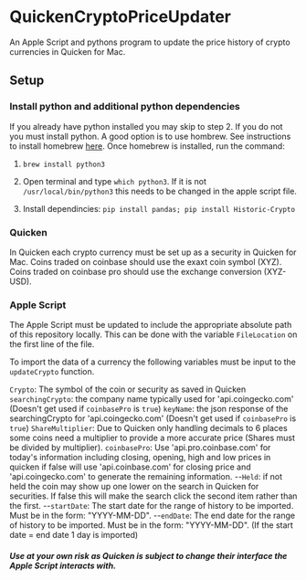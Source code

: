 # QuickenCryptoPriceUpdater

An Apple Script and pythons program to update the price history of crypto currencies in Quicken for Mac.

## Setup

### Install python and additional python dependencies

If you already have python installed you may skip to step 2. If you do not you must install python. A good option is to use hombrew. See instructions to install homebrew [here](https://docs.brew.sh/Installation). Once homebrew is installed, run the command:

1. `brew install python3`

2. Open terminal and type `which python3`. If it is not `/usr/local/bin/python3` this needs to be changed in the apple script file.

3. Install dependincies: `pip install pandas; pip install Historic-Crypto`

### Quicken

In Quicken each crypto currency must be set up as a security in Quicken for Mac. Coins traded on coinbase should use the exaxt coin symbol (XYZ). Coins traded on coinbase pro should use the exchange conversion (XYZ-USD).

### Apple Script

The Apple Script must be updated to include the appropriate absolute path of this repository locally. This can be done with the variable `FileLocation` on the first line of the file.

To import the data of a currency the following variables must be input to the `updateCrypto` function.

`Crypto`: The symbol of the coin or security as saved in Quicken
`searchingCrypto`: the company name typically used for 'api.coingecko.com' (Doesn't get used if `coinbasePro` is `true`)
`keyName`: the json response of the searchingCrypto for 'api.coingecko.com' (Doesn't get used if `coinbasePro` is `true`)
`ShareMultiplier`: Due to Quicken only handling decimals to 6 places some coins need a multiplier to provide a more accurate price (Shares must be divided by multiplier).
`coinbasePro`: Use 'api.pro.coinbase.com' for today's information including closing, opening, high and low prices in quicken if false will use 'api.coinbase.com' for closing price and 'api.coingecko.com' to generate the remaining information.
--`Held`: if not held the coin may show up one lower on the search in Quicken for securities. If false this will make the search click the second item rather than the first.
--`startDate`: The start date for the range of history to be imported. Must be in the form: "YYYY-MM-DD".
--`endDate`: The end date for the range of history to be imported. Must be in the form: "YYYY-MM-DD". (If the start date = end date 1 day is imported)

##### Use at your own risk as Quicken is subject to change their interface the Apple Script interacts with.

